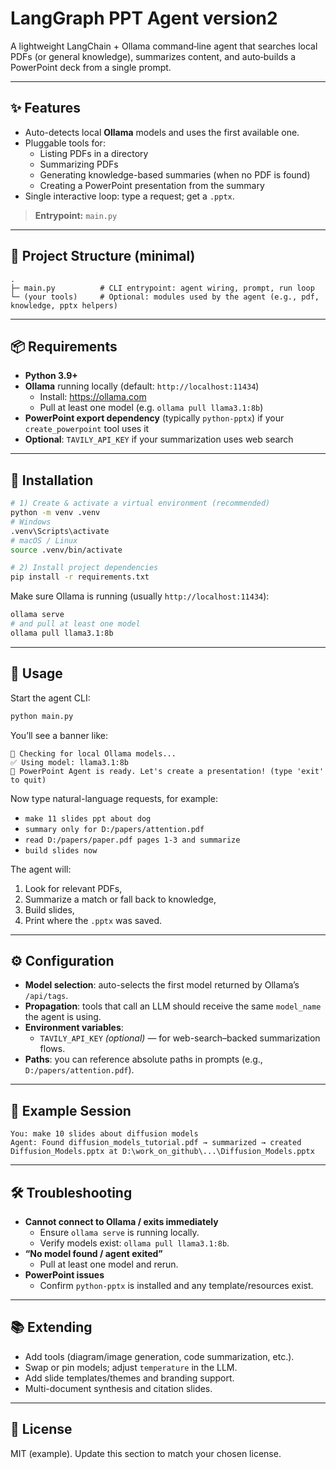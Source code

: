 # LangGraph PPT Agent version2

A lightweight LangChain + Ollama command‑line agent that searches local PDFs (or general knowledge), summarizes content, and auto‑builds a PowerPoint deck from a single prompt.

---

## ✨ Features

- Auto-detects local **Ollama** models and uses the first available one.
- Pluggable tools for:
  - Listing PDFs in a directory
  - Summarizing PDFs
  - Generating knowledge-based summaries (when no PDF is found)
  - Creating a PowerPoint presentation from the summary
- Single interactive loop: type a request; get a `.pptx`.

> **Entrypoint:** `main.py`

---

## 🧱 Project Structure (minimal)

```
.
├─ main.py          # CLI entrypoint: agent wiring, prompt, run loop
└─ (your tools)     # Optional: modules used by the agent (e.g., pdf, knowledge, pptx helpers)
```

---

## 📦 Requirements

- **Python 3.9+**
- **Ollama** running locally (default: `http://localhost:11434`)
  - Install: https://ollama.com
  - Pull at least one model (e.g. `ollama pull llama3.1:8b`)
- **PowerPoint export dependency** (typically `python-pptx`) if your `create_powerpoint` tool uses it
- **Optional**: `TAVILY_API_KEY` if your summarization uses web search

---

## 🔧 Installation

```bash
# 1) Create & activate a virtual environment (recommended)
python -m venv .venv
# Windows
.venv\Scripts\activate
# macOS / Linux
source .venv/bin/activate

# 2) Install project dependencies
pip install -r requirements.txt
```

Make sure Ollama is running (usually `http://localhost:11434`):

```bash
ollama serve
# and pull at least one model
ollama pull llama3.1:8b
```

---

## 🚀 Usage

Start the agent CLI:

```bash
python main.py
```

You’ll see a banner like:

```
🔎 Checking for local Ollama models...
✅ Using model: llama3.1:8b
🤖 PowerPoint Agent is ready. Let's create a presentation! (type 'exit' to quit)
```

Now type natural-language requests, for example:

- `make 11 slides ppt about dog`
- `summary only for D:/papers/attention.pdf`
- `read D:/papers/paper.pdf pages 1-3 and summarize`
- `build slides now`

The agent will:
1) Look for relevant PDFs,
2) Summarize a match or fall back to knowledge,
3) Build slides,
4) Print where the `.pptx` was saved.

---

## ⚙️ Configuration

- **Model selection**: auto-selects the first model returned by Ollama’s `/api/tags`.
- **Propagation**: tools that call an LLM should receive the same `model_name` the agent is using.
- **Environment variables**:
  - `TAVILY_API_KEY` *(optional)* — for web-search–backed summarization flows.
- **Paths**: you can reference absolute paths in prompts (e.g., `D:/papers/attention.pdf`).

---

## 🧪 Example Session

```
You: make 10 slides about diffusion models
Agent: Found diffusion_models_tutorial.pdf → summarized → created Diffusion_Models.pptx at D:\work_on_github\...\Diffusion_Models.pptx
```

---

## 🛠 Troubleshooting

- **Cannot connect to Ollama / exits immediately**
  - Ensure `ollama serve` is running locally.
  - Verify models exist: `ollama pull llama3.1:8b`.
- **“No model found / agent exited”**
  - Pull at least one model and rerun.
- **PowerPoint issues**
  - Confirm `python-pptx` is installed and any template/resources exist.

---

## 📚 Extending

- Add tools (diagram/image generation, code summarization, etc.).
- Swap or pin models; adjust `temperature` in the LLM.
- Add slide templates/themes and branding support.
- Multi-document synthesis and citation slides.

---

## 📄 License

MIT (example). Update this section to match your chosen license.
